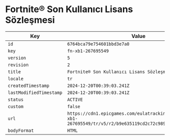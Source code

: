 # Fortnite® Son Kullanıcı Lisans Sözleşmesi

| Key | Value |
| --- | ----- |
| `id` | `6764bca79e754601bbd3e7a0` |
| `key` | `fn-xb1-267695549` |
| `version` | `5` |
| `revision` | `2` |
| `title` | `Fortnite® Son Kullanıcı Lisans Sözleşmesi` |
| `locale` | `tr` |
| `createdTimestamp` | `2024-12-20T00:39:03.241Z` |
| `lastModifiedTimestamp` | `2024-12-20T00:39:03.241Z` |
| `status` | `ACTIVE` |
| `custom` | `false` |
| `url` | `https://cdn1.epicgames.com/eulatracking-download/fn-xb1-267695549/tr/v5/r2/b9e635119cd2c72c989a42fb8229d29f.pdf` |
| `bodyFormat` | `HTML` |
